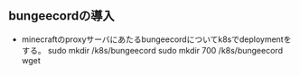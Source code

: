 ## bungeecordの導入<br>
* minecraftのproxyサーバにあたるbungeecordについてk8sでdeploymentをする。
        sudo mkdir /k8s/bungeecord
        sudo mkdir 700 /k8s/bungeecord
        wget 
